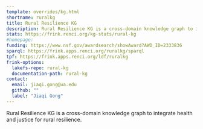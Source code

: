 ```yaml
---
template: overrides/kg.html
shortname: ruralkg
title: Rural Resilience KG
description: Rural Resilience KG is a cross-domain knowledge graph to integrate health and justice for rural resilience.
stats: https://frink.renci.org/kg-stats/rural-kg
#homepage: 
funding: https://www.nsf.gov/awardsearch/showAward?AWD_ID=2333836
sparql: https://frink.apps.renci.org/ruralkg/sparql
tpf: https://frink.apps.renci.org/ldf/ruralkg
frink-options:
  lakefs-repo: rural-kg
  documentation-path: rural-kg
contact:
  email: jiaqi.gong@ua.edu
  github: ""
  label: "Jiaqi Gong"
---
```

Rural Resilience KG is a cross-domain knowledge graph to integrate health and justice for rural resilience.

